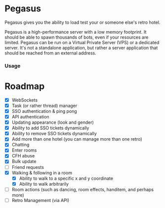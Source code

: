 # Pegasus
Pegasus gives you the ability to load test your or someone else's retro hotel.

Pegasus is a high-performance server with a low memory footprint. It should be able to spawn thousands of bots, even
if your resources are limited. Pegasus can be run on a Virtual Private Server (VPS) or a dedicated server. 
It's not a standalone application, but rather a server application that should be reached from an external address.

### Usage


# Roadmap
- [X] WebSockets
- [X] Task (or rather thread) manager
- [X] SSO authentication & ping pong
- [X] API authentication
- [X] Updating appearance (look and gender)
- [X] Ability to add SSO tickets dynamically
- [X] Ability to remove SSO tickets dynamically
- [X] Add more than one hotel (you can manage more than one retro)
- [X] Chatting
- [X] Enter rooms
- [X] CFH abuse
- [X] Bulk update
- [ ] Friend requests
- [X] Walking & following in a room
  - [X] Ability to walk to a specific x and y coordinate
  - [X] Ability to walk arbitrarily
- [ ] Room actions (such as dancing, room effects, handitem, and perhaps more)
- [ ] Retro Management (via API)
